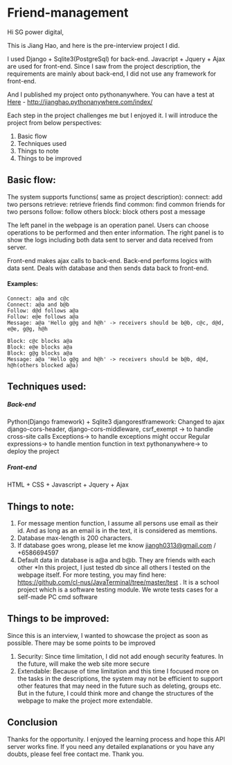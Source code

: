 # Friend-management
Hi SG power digital,

This is Jiang Hao, and here is the pre-interview project I did. 

I used Django + Sqlite3(PostgreSql) for back-end. Javacript + Jquery + Ajax are used for front-end. Since I saw from the project description, the requirements are mainly about back-end, I did not use any framework for front-end. 

And I published my project onto pythonanywhere. You can have a test at [Here](http://jianghao.pythonanywhere.com/index/) - http://jianghao.pythonanywhere.com/index/

Each step in the project challenges me but I enjoyed it. I will introduce the project from below perspectives:
1. Basic flow
2. Techniques used
3. Things to note
4. Things to be improved

## Basic flow:
The system supports functions( same as project description): 
connect: add two persons
retrieve: retrieve friends
find common: find common friends for two persons
follow: follow others
block: block others
post a message

The left panel in the webpage is an operation panel. Users can choose operations to be performed and then enter information.
The right panel is to show the logs including both data sent to server and data received from server.

Front-end makes ajax calls to back-end. Back-end performs logics with data sent. Deals with database and then sends data back to front-end.
#### Examples:
```
Connect: a@a and c@c
Connect: a@a and b@b
Follow: d@d follows a@a
Follow: e@e follows a@a
Message: a@a 'Hello g@g and h@h' -> receivers should be b@b, c@c, d@d, e@e, g@g, h@h

Block: c@c blocks a@a
Block: e@e blocks a@a
Block: g@g blocks a@a
Message: a@a 'Hello g@g and h@h' -> receivers should be b@b, d@d, h@h(others blocked a@a)
```
## Techniques used:

##### Back-end 
Python(Django framework) + Sqlite3
djangorestframework: Changed to ajax
django-cors-header, django-cors-middleware, csrf_exempt -> to handle cross-site calls
Exceptions-> to handle exceptions might occur
Regular expressions-> to handle mention function in text
pythonanywhere-> to deploy the project

##### Front-end
HTML + CSS + Javascript + Jquery + Ajax



## Things to note: 
1. For message mention function, I assume all persons use email as their id. And as long as an email is in the text, it is considered as memtions.
2. Database max-length is 200 characters. 
3. If database goes wrong, please let me know jiangh0313@gmail.com / +6586694597
4. Default data in database is
  a@a and b@b. They are friends with each other
  *In this project, I just tested db since all others I tested on the webpage itself. For more testing, you may find here: https://github.com/cl-nus/JavaTerminal/tree/master/test . It is a school project which is a software testing module. We wrote tests cases for a self-made PC cmd software

## Things to be improved:
Since this is an interview, I wanted to showcase the project as soon as possible. There may be some points to be improved
1. Security: Since time limitation, I did not add enough security features. In the future, will make the web site more secure
2. Extendable: Because of time limitation and this time I focused more on the tasks in the descriptions, the system may not be efficient to support other features that may need in the future such as deleting, groups etc. But in the future, I could think more and change the structures of the webpage to make the project more extendable.

## Conclusion
Thanks for the opportunity. I enjoyed the learning process and hope this API server works fine.
If you need any detailed explanations or you have any doubts, please feel free contact me.
Thank you.






